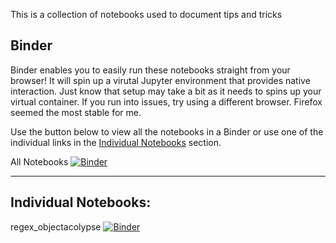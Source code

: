 This is a collection of notebooks used to document tips and tricks

## Binder
Binder enables you to easily run these notebooks straight from your browser! It will spin up a virutal Jupyter environment that provides native interaction. Just know that setup may take a bit as it needs to spins up your virtual container. If you run into issues, try using a different browser. Firefox seemed the most stable for me.

Use the button below to view all the notebooks in a Binder or use one of the individual links in the [Individual Notebooks](#individual-notebooks) section.

All Notebooks [![Binder](https://mybinder.org/badge_logo.svg)](https://mybinder.org/v2/gh/MyCodePack/NybbleNotebooks/master)

---

## Individual Notebooks:
regex_objectacolypse [![Binder](https://mybinder.org/badge_logo.svg)](https://mybinder.org/v2/gh/MyCodePack/NybbleNotebooks/master?filepath=regex_objectacolypse.ipynb)
